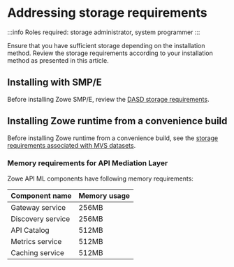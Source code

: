 # Addressing storage requirements 

:::info Roles required: storage administrator, system programmer
:::

Ensure that you have sufficient storage depending on the installation method. Review the storage requirements according to your installation method as presented in this article. 

## Installing with SMP/E

Before installing Zowe SMP/E, review the [DASD storage requirements](../user-guide/install-zowe-smpe/#dasd-storage-requirements).

## Installing Zowe runtime from a convenience build

Before installing Zowe runtime from a convenience build, see the [storage requirements associated with MVS datasets](../user-guide/install-zowe-zos-convenience-build/#step-5-install-the-mvs-data-sets). 

### Memory requirements for API Mediation Layer

Zowe API ML components have following memory requirements:

Component name | Memory usage
---|---
Gateway service | 256MB
Discovery service | 256MB
API Catalog | 512MB
Metrics service | 512MB
Caching service | 512MB

